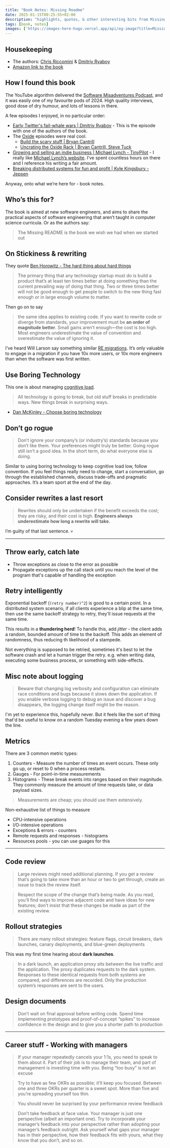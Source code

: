 ```yaml
---
title: "Book Notes: Missing Readme"
date: 2025-01-15T00:25:55+02:00
description: "highlights, quotes, & other interesting bits from Missing Readme"
tags: [book, notes]
images: ['https://images-here-hugo.vercel.app/api/og-image?title=Missing+Readme']
---
```


## Housekeeping
- The authors: [Chris Riccomini](https://cnr.sh/) & [Dmitriy Ryaboy](https://www.amazon.com/Missing-README-Guide-Software-Engineer/dp/1718501838)
- [Amazon link to the book](https://www.amazon.com/Missing-README-Guide-Software-Engineer/dp/1718501838)

## How I found this book
The YouTube algorithm delivered the [Software Misadventures Podcast](https://www.youtube.com/@softwaremisadventures),
and it was easily one of my favourite pods of 2024. High quality interviews, good dose of dry humour, and lots of lessons in there.

A few episodes I enjoyed, in no particular order:
- [Early Twitter's fail-whale wars | Dmitriy Ryaboy](https://www.youtube.com/watch?v=xAzb7Gtu2a8) - This is the episode with one of the authors of the book.
- The [Oxide](https://oxide.computer/) episodes were real cool.
  - [Build the scary stuff | Bryan Cantrill](https://www.youtube.com/watch?v=cAFD2bq1_tU&t=4137s)
  - [Uncrating the Oxide Rack | Bryan Cantrill, Steve Tuck](https://www.youtube.com/watch?v=d_XqNYt0cY0)
- [Growing and selling an indie business | Michael Lynch - TinyPilot](https://www.youtube.com/watch?v=MW_SZ59GM9s) - I really like [Michael Lynch’s website](https://mtlynch.io/). I’ve spent countless hours on there and I reference his writing a fair amount.
- [Breaking distributed systems for fun and profit | Kyle Kingsbury - Jepsen](https://www.youtube.com/watch?v=FdfZxN-IkpA&t=4441s)

Anyway, onto what we’re here for - book notes.

## Who’s this for?
The book is aimed at new software engineers, and aims to share the practical aspects of software engineering that aren’t taught in computer science curricula. Or as the authors say:
> The Missing README is the book we wish we had when we started out

## On Stickiness & rewriting
They quote [Ben Horowitz - The hard thing about hard things](https://www.amazon.co.za/Hard-Thing-About-Things-Building/dp/0062273205)

> The primary thing that any technology startup must do is build a product that’s at least ten times better at doing something than the current prevailing way of doing that thing. Two or three times better will not be good enough to get people to switch to the new thing fast enough or in large enough volume to matter.

Then go on to say 
> the same idea applies to existing code. If you want to rewrite code or diverge from standards, your improvement must be **an order of magnitude better**. Small gains aren’t enough—the cost is too high. Most engineers underestimate the value of convention and overestimate the value of ignoring it.

I’ve heard Will Larson say something similar [RE migrations](/migrations). It’s only valuable to engage in a migration if you have 10x more users, or 10x more engineers than when the software was first written.

## Use Boring Technology
This one is about managing [cognitive load](/clt).

> All technology is going to break, but old stuff breaks in predictable ways. New things break in surprising ways.

- [Dan McKinley - Choose boring technology](https://boringtechnology.club/)

## Don’t go rogue
> Don’t ignore your company’s (or industry’s) standards because you don’t like them. 
> Your preferences might truly be better. Going rogue still isn’t a good idea. In the short term, do what everyone else is doing. 

Similar to using boring technology to keep cognitive load low, follow convention. If you feel things really need to change, start a conversation, go through the established channels, discuss trade-offs and pragmatic approaches. It’s a team sport at the end of the day.

## Consider rewrites a last resort
> Rewrites should only be undertaken if the benefit exceeds the cost; they are risky, and their cost is high. **Engineers always underestimate how long a rewrite will take.**

I’m guilty of that last sentence. 💀

---

## Throw early, catch late
- Throw exceptions as close to the error as possible
- Propagate exceptions up the call stack until you reach the level of the program that's capable of handling the exception

## Retry intelligently
Exponential backoff (`(retry number)^2`) is good to a certain point. In a distributed system scenario, if all clients experience a blip at the same time, then use the same backoff strategy to retry, they'll issue requests at the same time.

This results in a **thundering herd**! To handle this, add *jitter* - the client adds a random, bounded amount of time to the backoff. This adds an element of randomness, thus reducing th likelihood of a stampede.

Not everything is supposed to be retried, sometimes it's best to let the software crash and let a human trigger the retry. e.g. when writing data, executing some business process, or something with side-effects.

## Misc note about logging
> Beware that changing log verbosity and configuration can eliminate race conditions and bugs because it slows down the application. If you enable verbose logging to debug an issue and discover a bug disappears, the logging change itself might be the reason.

I'm yet to experience this, hopefully never. But it feels like the sort of thing that'd be useful to know on a random Tuesday evening a few years down the line.

## Metrics
There are 3 common metric types:
1. Counters - Measure the number of times an event occurs. These only go up, or reset to 0 when a process restarts.
2. Gauges - For point-in-time measurements
3. Histograms - These break events into ranges based on their magnitude. They commonly measure the amount of time requests take, or data payload sizes.

> Measurements are cheap; you should use them extensively.

Non-exhaustive list of things to measure
- CPU-intensive operations
- I/O-intensive operations
- Exceptions & errors - counters
- Remote requests and responses - histograms
- Resources pools - you can use guages for this

---

## Code review
> Large reviews might need additional planning. If you get a review that’s going to take more than an hour or two to get through, create an issue to track the review itself.

> Respect the scope of the change that’s being made. As you read, you’ll find ways to improve adjacent code and have ideas for new features; don’t insist that these changes be made as part of the existing review.

## Rollout strategies
> There are many rollout strategies: feature flags, circuit breakers, dark launches, canary deployments, and blue-green deployments

This was my first time hearing about **dark launches**.

> In a dark launch, an application proxy sits between the live traffic and the application. The proxy duplicates requests to the dark system. Responses to these identical requests from both systems are compared, and differences are recorded. Only the production system’s responses are sent to the users.

## Design documents

> Don’t wait on final approval before writing code. Spend time implementing prototypes and proof-of-concept “spikes” to increase confidence in the design and to give you a shorter path to production

---

## Career stuff - Working with managers

> If your manager repeatedly cancels your 1:1s, you need to speak to them about it. Part of their job is to manage their team, and part of management is investing time with you. Being “too busy” is not an excuse

> Try to have as few OKRs as possible; it’ll keep you focused. Between one and three OKRs per quarter is a sweet spot. More than five and you’re spreading yourself too thin.

> You should never be surprised by your performance review feedback

> Don’t take feedback at face value. Your manager is just one perspective (albeit an important one). Try to incorporate your manager’s feedback into your perspective rather than adopting your manager’s feedback outright. Ask yourself what gaps your manager has in their perspective, how their feedback fits with yours, what they know that you don’t, and so on.